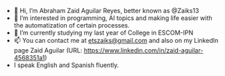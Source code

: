 - 👋 Hi, I’m Abraham Zaid Aguilar Reyes, better known as @Zaiks13
- 👀 I’m interested in programming, AI topics and making life easier with the automatization of certain processes.
- 🌱 I’m currently studying my last year of College in ESCOM-IPN
- 📫 You can contact me at etszaiks@gmail.com and also on my LinkedIn page Zaid Aguilar (URL: https://www.linkedin.com/in/zaid-aguilar-4568351a1)
- I speak English and Spanish fluently.
<!---
Zaiks13/Zaiks13 is a ✨ special ✨ repository because its `README.md` (this file) appears on your GitHub profile.
You can click the Preview link to take a look at your changes.
--->
